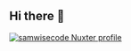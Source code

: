 ## Hi there 👋

<!--
**samwisecode/samwisecode** is a ✨ _special_ ✨ repository because its `README.md` (this file) appears on your GitHub profile.

Here are some ideas to get you started:

- 🔭 I’m currently working on ...
- 🌱 I’m currently learning ...
- 👯 I’m looking to collaborate on ...
- 🤔 I’m looking for help with ...
- 💬 Ask me about ...
- 📫 How to reach me: ...
- 😄 Pronouns: ...
- ⚡ Fun fact: ...
-->

[![samwisecode Nuxter profile](https://nuxters.nuxt.com/card/samwisecode/og.png)](https://nuxters.nuxt.com/samwisecode)
